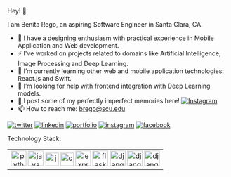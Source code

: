 Hey! 👋

I am Benita Rego, an aspiring Software Engineer in Santa Clara, CA.

- 🔭 I have a designing enthusiasm with practical experience in Mobile Application and Web development.
- ⚡ I've worked on projects related to domains like Artificial Intelligence, Image Processing and Deep Learning.
- 🌱 I’m currently learning other web and mobile application technologies: React.js and Swift.
- 🤔 I’m looking for help with frontend integration with Deep Learning models.
- 📸 I post some of my perfectly imperfect memories here! [![Instagram](https://img.icons8.com/fluent/25/000000/instagram-new.png)](https://www.instagram.com/picturenot.perfect/)
- 📫 How to reach me: brego@scu.edu

[1]: https://twitter.com/regobenita
[2]: https://www.linkedin.com/in/benitarego/
[3]: https://benitarego.netlify.app
[4]: https://www.instagram.com/benitarego/
[5]: https://www.facebook.com/benita.rego

 [![twitter](https://img.icons8.com/fluent/48/000000/twitter.png)][1]
 [![linkedin](https://img.icons8.com/fluent/48/000000/linkedin.png)][2]
 [![portfolio](https://img.icons8.com/fluent/48/000000/domain.png)][3]
 [![instagram](https://img.icons8.com/fluent/48/000000/instagram-new.png)][4]
 [![facebook](https://img.icons8.com/fluent/48/000000/facebook-new.png)][5]

Technology Stack:
<table>
 <body>
  <tr>
   <td style="text-align:center">
    <img src="https://img.icons8.com/color/48/000000/flutter.png" alt="python" width="35" height="35"/>
    <img src="https://img.icons8.com/color/48/000000/java-coffee-cup-logo--v1.png" alt="java" width="35" height="35"/>
    <img src="https://img.icons8.com/color/48/000000/python--v1.png" alt="javascript" width="30" height="30"/>
    <img src="https://img.icons8.com/color/48/000000/vue-js.png" alt="c" width="30" height="30"/>
    <img src="https://img.icons8.com/color/48/000000/firebase.png" alt="express" width="35" height="35"/>
    <img src="https://img.icons8.com/color/48/000000/javascript--v1.png" alt="flask" width="35" height="35" style="background: white;"/>
    <img src="https://img.icons8.com/color/48/000000/react-native.png" alt="django" width="35" height="35"/> 
    <img src="https://img.icons8.com/color/48/000000/bootstrap.png" alt="django" width="35" height="35"/>
    <img src="https://img.icons8.com/color/48/000000/git.png" alt="django" width="35" height="35"/> 
   </td>
  </tr>
 </body>
</table>

